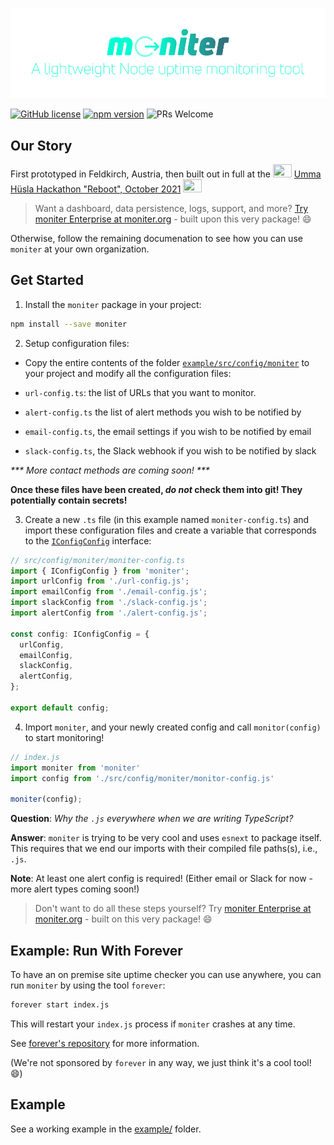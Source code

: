 ![The moniter logo.](https://github.com/MoniterOrg/moniter/blob/master/logo.png)

[![GitHub license](https://img.shields.io/badge/license-MIT-blue.svg)](https://github.com/MoniterOrg/moniter/blob/master/LICENSE) [![npm version](https://img.shields.io/npm/v/moniter.svg?style=flat)](https://www.npmjs.com/package/moniter) ![PRs Welcome](https://img.shields.io/badge/PRs-welcome-brightgreen.svg) 

## Our Story

First prototyped in Feldkirch, Austria, then built out in full at the <img src="https://digitaleinitiativen.at/wp-content/uploads/2019/11/cropped-di-logo-2-300x206.png" height="21px" width="30px"/> [Umma Hüsla Hackathon "Reboot", October 2021](https://digitaleinitiativen.at/umma-huesla-hackaton/) <img src="https://digitaleinitiativen.at/wp-content/uploads/2019/11/cropped-di-logo-2-300x206.png" height="21px" width="30px"/>

> Want a dashboard, data persistence, logs, support, and more? [Try moniter Enterprise at moniter.org](https://moniter.org) - built upon this very package! 😄

Otherwise, follow the remaining documenation to see how you can use `moniter` at your own organization.

## Get Started

1. Install the `moniter` package in your project:

```bash
npm install --save moniter
```

2. Setup configuration files:

- Copy the entire contents of the folder [`example/src/config/moniter`](https://github.com/MoniterOrg/moniter/tree/master/example/src/config/moniter) to your project and modify all the configuration files:

- `url-config.ts`: the list of URLs that you want to monitor. 
- `alert-config.ts` the list of alert methods you wish to be notified by
- `email-config.ts`, the email settings if you wish to be notified by email
- `slack-config.ts`, the Slack webhook if you wish to be notified by slack

_\*\*\* More contact methods are coming soon! \*\*\*_

**Once these files have been created, ***do not*** check them into git! They potentially contain secrets!**

3. Create a new `.ts` file (in this example named `moniter-config.ts`) and import these configuration files and create a variable that corresponds to the [`IConfigConfig`](https://github.com/MoniterOrg/moniter/tree/master/src/interfaces/IConfigConfig.ts) interface: 

```ts
// src/config/moniter/moniter-config.ts
import { IConfigConfig } from 'moniter';
import urlConfig from './url-config.js';
import emailConfig from './email-config.js';
import slackConfig from './slack-config.js';
import alertConfig from './alert-config.js';

const config: IConfigConfig = {
  urlConfig,
  emailConfig,
  slackConfig,
  alertConfig,
};

export default config;
```

4. Import `moniter`, and your newly created config and call `monitor(config)` to start monitoring!

```js
// index.js
import moniter from 'moniter'
import config from './src/config/moniter/monitor-config.js'

moniter(config);
```

**Question**: _Why the `.js` everywhere when we are writing TypeScript?_ 

**Answer**: `moniter` is trying to be very cool and uses `esnext` to package itself. This requires that we end our imports with their compiled file paths(s), i.e., `.js`.

**Note**: At least one alert config is required! (Either email or Slack for now - more alert types coming soon!)

> Don't want to do all these steps yourself? Try [moniter Enterprise at moniter.org](https://moniter.org) - built on this very package! 😄

## Example: Run With Forever

To have an on premise site uptime checker you can use anywhere, you can run `moniter` by using the tool `forever`:

```bash
forever start index.js
```

This will restart your `index.js` process if `moniter` crashes at any time.

See [forever's repository](https://github.com/foreversd/forever) for more information. 

(We're not sponsored by `forever` in any way, we just think it's a cool tool! 😄)

## Example

See a working example in the [example/](https://github.com/MoniterOrg/moniter/tree/master/example) folder.



